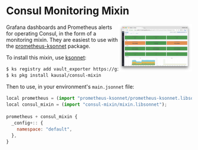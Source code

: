 # Consul Monitoring Mixin

<img align="right" width="200" height="129" src="dashboard.png">

Grafana dashboards and Prometheus alerts for operating Consul, in the form
of a monitoring mixin. They are easiest to use with the [prometheus-ksonnet](https://github.com/kausalco/public/tree/master/prometheus-ksonnet)
package.

To install this mixin, use [ksonnet](https://ksonnet.io/):

```sh
$ ks registry add vault_exporter https://github.com/kausal/public
$ ks pkg install kausal/consul-mixin
```

Then to use, in your environment's `main.jsonnet` file:

```js
local prometheus = (import "prometheus-ksonnet/prometheus-ksonnet.libsonnet");
local consul_mixin = (import "consul-mixin/mixin.libsonnet");

prometheus + consul_mixin {
  _config+:: {
    namespace: "default",
  },
}
```
